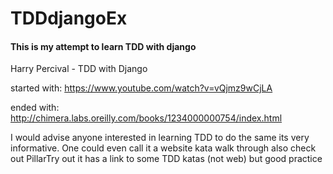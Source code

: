 # TDDdjangoEx
#### This is my attempt to learn TDD with django

Harry Percival - TDD with Django

started with: https://www.youtube.com/watch?v=vQjmz9wCjLA

ended with: http://chimera.labs.oreilly.com/books/1234000000754/index.html

I would advise anyone interested in learning TDD to do the same its very informative. One could even call it a website kata walk through also check out PillarTry out it has a link to some TDD katas (not web) but good practice


